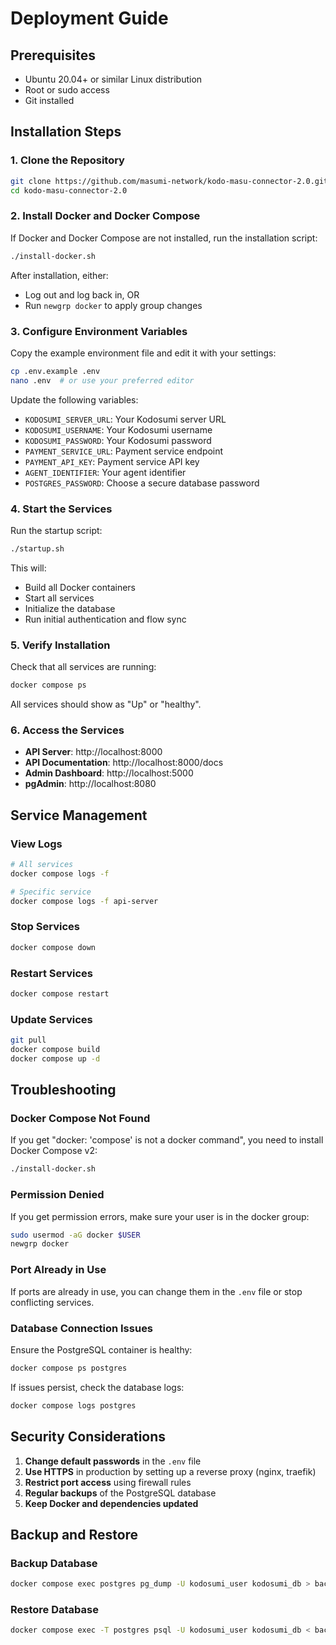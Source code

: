 # Deployment Guide

## Prerequisites

- Ubuntu 20.04+ or similar Linux distribution
- Root or sudo access
- Git installed

## Installation Steps

### 1. Clone the Repository

```bash
git clone https://github.com/masumi-network/kodo-masu-connector-2.0.git
cd kodo-masu-connector-2.0
```

### 2. Install Docker and Docker Compose

If Docker and Docker Compose are not installed, run the installation script:

```bash
./install-docker.sh
```

After installation, either:
- Log out and log back in, OR
- Run `newgrp docker` to apply group changes

### 3. Configure Environment Variables

Copy the example environment file and edit it with your settings:

```bash
cp .env.example .env
nano .env  # or use your preferred editor
```

Update the following variables:
- `KODOSUMI_SERVER_URL`: Your Kodosumi server URL
- `KODOSUMI_USERNAME`: Your Kodosumi username
- `KODOSUMI_PASSWORD`: Your Kodosumi password
- `PAYMENT_SERVICE_URL`: Payment service endpoint
- `PAYMENT_API_KEY`: Payment service API key
- `AGENT_IDENTIFIER`: Your agent identifier
- `POSTGRES_PASSWORD`: Choose a secure database password

### 4. Start the Services

Run the startup script:

```bash
./startup.sh
```

This will:
- Build all Docker containers
- Start all services
- Initialize the database
- Run initial authentication and flow sync

### 5. Verify Installation

Check that all services are running:

```bash
docker compose ps
```

All services should show as "Up" or "healthy".

### 6. Access the Services

- **API Server**: http://localhost:8000
- **API Documentation**: http://localhost:8000/docs
- **Admin Dashboard**: http://localhost:5000
- **pgAdmin**: http://localhost:8080

## Service Management

### View Logs

```bash
# All services
docker compose logs -f

# Specific service
docker compose logs -f api-server
```

### Stop Services

```bash
docker compose down
```

### Restart Services

```bash
docker compose restart
```

### Update Services

```bash
git pull
docker compose build
docker compose up -d
```

## Troubleshooting

### Docker Compose Not Found

If you get "docker: 'compose' is not a docker command", you need to install Docker Compose v2:

```bash
./install-docker.sh
```

### Permission Denied

If you get permission errors, make sure your user is in the docker group:

```bash
sudo usermod -aG docker $USER
newgrp docker
```

### Port Already in Use

If ports are already in use, you can change them in the `.env` file or stop conflicting services.

### Database Connection Issues

Ensure the PostgreSQL container is healthy:

```bash
docker compose ps postgres
```

If issues persist, check the database logs:

```bash
docker compose logs postgres
```

## Security Considerations

1. **Change default passwords** in the `.env` file
2. **Use HTTPS** in production by setting up a reverse proxy (nginx, traefik)
3. **Restrict port access** using firewall rules
4. **Regular backups** of the PostgreSQL database
5. **Keep Docker and dependencies updated**

## Backup and Restore

### Backup Database

```bash
docker compose exec postgres pg_dump -U kodosumi_user kodosumi_db > backup.sql
```

### Restore Database

```bash
docker compose exec -T postgres psql -U kodosumi_user kodosumi_db < backup.sql
```